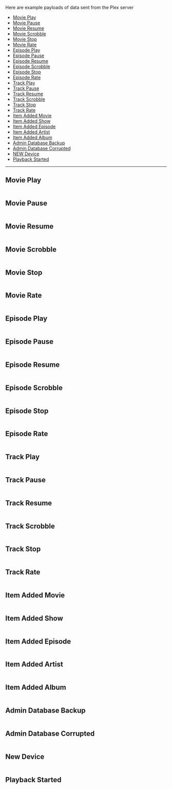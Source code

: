Here are example payloads of data sent from the Plex server


* [Movie Play](#movie-play)
* [Movie Pause](#movie-pause)
* [Movie Resume](#movie-resume)
* [Movie Scrobble](#movie-scrobble)
* [Movie Stop](#movie-stop)
* [Movie Rate](#movie-rate)
* [Episode Play](#episode-play)
* [Episode Pause](#episode-pause)
* [Episode Resume](#episode-resume)
* [Episode Scrobble](#episode-scrobble)
* [Episode Stop](#episode-stop)
* [Episode Rate](#episode-rate)
* [Track Play](#track-play)
* [Track Pause](#track-pause)
* [Track Resume](#track-resume)
* [Track Scrobble](#track-scrobble)
* [Track Stop](#track-stop)
* [Track Rate](#track-rate)
* [Item Added Movie](#item-added-movie)
* [Item Added Show](#item-added-show)
* [Item Added Episode](#item-added-episode)
* [Item Added Artist](#item-added-artist)
* [Item Added Album](#item-added-album)
* [Admin Database Backup](#admin-database-backup)
* [Admin Database Corrupted](#admin-database-corrupted)
* [NEW Device](#new-device)
* [Playback Started](#playback-started)

---

## Movie Play

```yaml

```
## Movie Pause

```yaml

```
## Movie Resume

```yaml

```
## Movie Scrobble

```yaml

```
## Movie Stop

```yaml

```
## Movie Rate

```yaml

```
## Episode Play

```yaml

```
## Episode Pause

```yaml

```
## Episode Resume

```yaml

```
## Episode Scrobble

```yaml

```
## Episode Stop

```yaml

```
## Episode Rate

```yaml

```
## Track Play

```yaml

```
## Track Pause

```yaml

```
## Track Resume

```yaml

```
## Track Scrobble

```yaml

```
## Track Stop

```yaml

```
## Track Rate

```yaml

```
## Item Added Movie

```yaml

```
## Item Added Show

```yaml

```
## Item Added Episode

```yaml

```
## Item Added Artist

```yaml

```
## Item Added Album

```yaml

```
## Admin Database Backup
```yaml

```
## Admin Database Corrupted
```yaml

```
## New Device
```yaml

```
## Playback Started
```yaml

```
